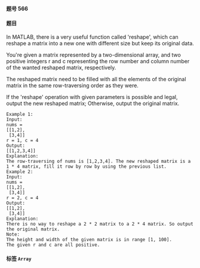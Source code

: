 #### 题号 566

#### 题目

In MATLAB, there is a very useful function called 'reshape', which can reshape a matrix into a new one with different size but keep its original data.

You're given a matrix represented by a two-dimensional array, and two positive integers r and c representing the row number and column number of the wanted reshaped matrix, respectively.

The reshaped matrix need to be filled with all the elements of the original matrix in the same row-traversing order as they were.

If the 'reshape' operation with given parameters is possible and legal, output the new reshaped matrix; Otherwise, output the original matrix.

    Example 1:
    Input:
    nums =
    [[1,2],
     [3,4]]
    r = 1, c = 4
    Output:
    [[1,2,3,4]]
    Explanation:
    The row-traversing of nums is [1,2,3,4]. The new reshaped matrix is a 1 * 4 matrix, fill it row by row by using the previous list.
    Example 2:
    Input:
    nums =
    [[1,2],
     [3,4]]
    r = 2, c = 4
    Output:
    [[1,2],
     [3,4]]
    Explanation:
    There is no way to reshape a 2 * 2 matrix to a 2 * 4 matrix. So output the original matrix.
    Note:
    The height and width of the given matrix is in range [1, 100].
    The given r and c are all positive.

#### 标签 ```Array```
